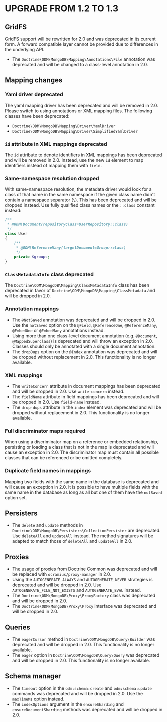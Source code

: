 # UPGRADE FROM 1.2 TO 1.3

## GridFS

GridFS support will be rewritten for 2.0 and was deprecated in its current form.
A forward compatible layer cannot be provided due to differences in the
underlying API.
 * The `Doctrine\ODM\MongoDB\Mapping\Annotations\File` annotation was deprecated
   and will be changed to a class-level annotation in 2.0.

## Mapping changes

### Yaml driver deprecated

The yaml mapping driver has been deprecated and will be removed in 2.0. Please 
switch to using annotations or XML mapping files. The following classes have
been deprecated:
 * `Doctrine\ODM\MongoDB\Mapping\Driver\YamlDriver`
 * `Doctrine\ODM\MongoDB\Mapping\Driver\SimplifiedYamlDriver`

### `id` attribute in XML mappings deprecated

The `id` attribute to denote identifiers in XML mappings has been deprecated and
will be removed in 2.0. Instead, use the new `id` element to map identifiers
instead of mapping them with `field`.

### Same-namespace resolution dropped

With same-namespace resolution, the metadata driver would look for a class of
that name in the same namespace if the given class name didn't contain a
namespace separator (`\`). This has been deprecated and will be dropped instead.
Use fully qualified class names or the `::class` constant instead:

```php
/**
 * @ODM\Document(repositoryClass=UserRepository::class)
 */
class User
{
    /**
     * @ODM\ReferenceMany(targetDocument=Group::class)
     */
    private $groups;
}
```

### `ClassMetadataInfo` class deprecated

The `Doctrine\ODM\MongoDB\Mapping\ClassMetadataInfo` class has been deprecated
in favor of `Doctrine\ODM\MongoDB\Mapping\ClassMetadata` and will be dropped in
2.0.

### Annotation mappings

 * The `@NotSaved` annotation was deprecated and will be dropped in 2.0. Use the
   `notSaved` option on the `@Field`, `@ReferenceOne`, `@ReferenceMany`,
   `@EmbedOne` or `@EmbedMany` annotations instead.
 * Using more than one class-level document annotation (e.g. `@Document`,
   `@MappedSuperclass`) is deprecated and will throw an exception in 2.0.
   Classes should only be annotated with a single document annotation.
 * The `dropDups` option on the `@Index` annotation was deprecated and will be 
   dropped without replacement in 2.0. This functionality is no longer
   available.

### XML mappings

 * The `writeConcern` attribute in document mappings has been deprecated and
   will be dropped in 2.0. Use `write-concern` instead.
 * The `fieldName` attribute in field mappings has been deprecated and will be
   dropped in 2.0. Use `field-name` instead.
 * The `drop-dups` attribute in the `index` element was deprecated and will be
   dropped without replacement in 2.0. This functionality is no longer
   available.
   
### Full discriminator maps required

When using a discriminator map on a reference or embedded relationship,
persisting or loading a class that is not in the map is deprecated and will
cause an exception in 2.0. The discriminator map must contain all possible
classes that can be referenced or be omitted completely.

### Duplicate field names in mappings

Mapping two fields with the same name in the database is deprecated and will
cause an exception in 2.0. It is possible to have multiple fields with the same
name in the database as long as all but one of them have the `notSaved` option
set.

## Persisters

 * The `delete` and `update` methods in
   `Doctrine\ODM\MongoDB\Persisters\CollectionPersister` are deprecated. Use
   `deleteAll` and `updateAll` instead. The method signatures will be adapted
   to match those of `deleteAll` and `updateAll` in 2.0.

## Proxies

 * The usage of proxies from Doctrine Common was deprecated and will be replaced
   with `ocramius/proxy-manager` in 2.0.
 * Using the `AUTOGENERATE_ALWAYS` and `AUTOGENERATE_NEVER` strategies is
   deprecated and will be dropped in 2.0. Use `AUTOGENERATE_FILE_NOT_EXISTS` and
   `AUTOGENERATE_EVAL` instead.
 * The `Doctrine\ODM\MongoDB\Proxy\ProxyFactory` class was deprecated and will
   be dropped in 2.0.
 * The `Doctrine\ODM\MongoDB\Proxy\Proxy` interface was deprecated and will be
   dropped in 2.0.

## Queries

 * The `eagerCursor` method in `Doctrine\ODM\MongoDB\Query\Builder` was
   deprecated and will be dropped in 2.0. This functionality is no longer
   available.
 * The `eager` option in `Doctrine\ODM\MongoDB\Query\Query` was deprecated and
   will be dropped in 2.0. This functionality is no longer available.
   
## Schema manager

 * The `timeout` option in the `odm:schema:create` and `odm:schema:update`
   commands was deprecated and will be dropped in 2.0. Use the `maxTimeMs`
   option instead.
 * The `indexOptions` argument in the `ensureSharding` and
   `ensureDocumentSharding` methods was deprecated and will be dropped in 2.0.
